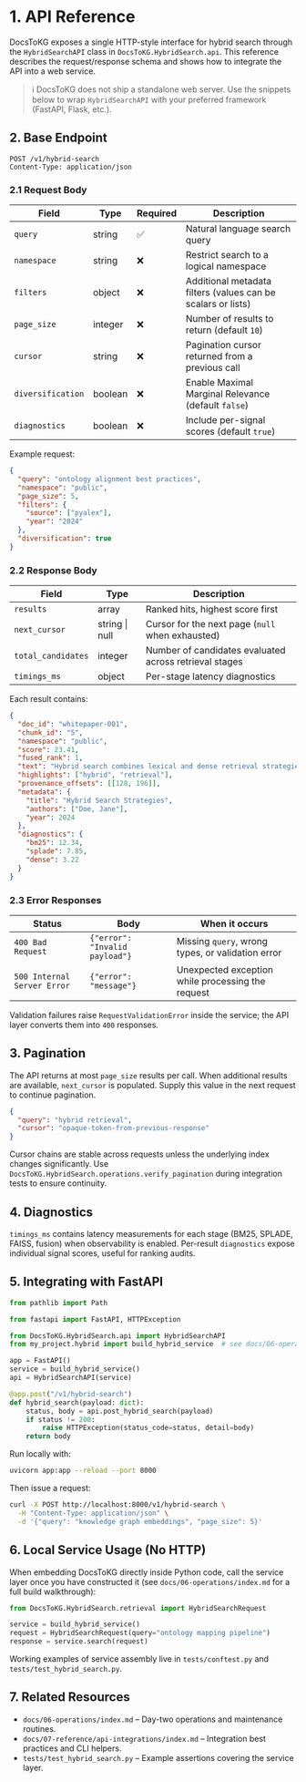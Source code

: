 # 1. API Reference

DocsToKG exposes a single HTTP-style interface for hybrid search through the
`HybridSearchAPI` class in `DocsToKG.HybridSearch.api`. This reference describes the
request/response schema and shows how to integrate the API into a web service.

> ℹ️  DocsToKG does not ship a standalone web server. Use the snippets below to wrap `HybridSearchAPI` with your preferred framework (FastAPI, Flask, etc.).

## 2. Base Endpoint

```
POST /v1/hybrid-search
Content-Type: application/json
```

### 2.1 Request Body

| Field | Type | Required | Description |
|-------|------|----------|-------------|
| `query` | string | ✅ | Natural language search query |
| `namespace` | string | ❌ | Restrict search to a logical namespace |
| `filters` | object | ❌ | Additional metadata filters (values can be scalars or lists) |
| `page_size` | integer | ❌ | Number of results to return (default `10`) |
| `cursor` | string | ❌ | Pagination cursor returned from a previous call |
| `diversification` | boolean | ❌ | Enable Maximal Marginal Relevance (default `false`) |
| `diagnostics` | boolean | ❌ | Include per-signal scores (default `true`) |

Example request:

```json
{
  "query": "ontology alignment best practices",
  "namespace": "public",
  "page_size": 5,
  "filters": {
    "source": ["pyalex"],
    "year": "2024"
  },
  "diversification": true
}
```

### 2.2 Response Body

| Field | Type | Description |
|-------|------|-------------|
| `results` | array | Ranked hits, highest score first |
| `next_cursor` | string \| null | Cursor for the next page (`null` when exhausted) |
| `total_candidates` | integer | Number of candidates evaluated across retrieval stages |
| `timings_ms` | object | Per-stage latency diagnostics |

Each result contains:

```json
{
  "doc_id": "whitepaper-001",
  "chunk_id": "5",
  "namespace": "public",
  "score": 23.41,
  "fused_rank": 1,
  "text": "Hybrid search combines lexical and dense retrieval strategies...",
  "highlights": ["hybrid", "retrieval"],
  "provenance_offsets": [[128, 196]],
  "metadata": {
    "title": "Hybrid Search Strategies",
    "authors": ["Doe, Jane"],
    "year": 2024
  },
  "diagnostics": {
    "bm25": 12.34,
    "splade": 7.85,
    "dense": 3.22
  }
}
```

### 2.3 Error Responses

| Status | Body | When it occurs |
|--------|------|----------------|
| `400 Bad Request` | `{"error": "Invalid payload"}` | Missing `query`, wrong types, or validation error |
| `500 Internal Server Error` | `{"error": "message"}` | Unexpected exception while processing the request |

Validation failures raise `RequestValidationError` inside the service; the API layer converts them into `400` responses.

## 3. Pagination

The API returns at most `page_size` results per call. When additional results are available, `next_cursor` is populated. Supply this value in the next request to continue pagination.

```json
{
  "query": "hybrid retrieval",
  "cursor": "opaque-token-from-previous-response"
}
```

Cursor chains are stable across requests unless the underlying index changes significantly. Use `DocsToKG.HybridSearch.operations.verify_pagination` during integration tests to ensure continuity.

## 4. Diagnostics

`timings_ms` contains latency measurements for each stage (BM25, SPLADE, FAISS, fusion) when observability is enabled. Per-result `diagnostics` expose individual signal scores, useful for ranking audits.

## 5. Integrating with FastAPI

```python
from pathlib import Path

from fastapi import FastAPI, HTTPException

from DocsToKG.HybridSearch.api import HybridSearchAPI
from my_project.hybrid import build_hybrid_service  # see docs/06-operations/index.md

app = FastAPI()
service = build_hybrid_service()
api = HybridSearchAPI(service)

@app.post("/v1/hybrid-search")
def hybrid_search(payload: dict):
    status, body = api.post_hybrid_search(payload)
    if status != 200:
        raise HTTPException(status_code=status, detail=body)
    return body
```

Run locally with:

```bash
uvicorn app:app --reload --port 8000
```

Then issue a request:

```bash
curl -X POST http://localhost:8000/v1/hybrid-search \
  -H "Content-Type: application/json" \
  -d '{"query": "knowledge graph embeddings", "page_size": 5}'
```

## 6. Local Service Usage (No HTTP)

When embedding DocsToKG directly inside Python code, call the service layer once you have constructed it (see `docs/06-operations/index.md` for a full build walkthrough):

```python
from DocsToKG.HybridSearch.retrieval import HybridSearchRequest

service = build_hybrid_service()
request = HybridSearchRequest(query="ontology mapping pipeline")
response = service.search(request)
```

Working examples of service assembly live in `tests/conftest.py` and `tests/test_hybrid_search.py`.

## 7. Related Resources

- `docs/06-operations/index.md` – Day-two operations and maintenance routines.
- `docs/07-reference/api-integrations/index.md` – Integration best practices and CLI helpers.
- `tests/test_hybrid_search.py` – Example assertions covering the service layer.

